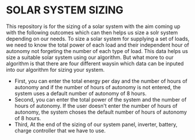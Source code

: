 # SOLAR SYSTEM SIZING
This repository is for the sizing of a solar system with the aim coming up with the following outcomes which can then helps us size a solr system depending on our needs.
To size a solar system for supplying a set of loads, we need to know the total power of each load and their independent hour of autonomy not forgeting the number of each type of load. This data helps us size a suitable solar system using our algorithm. But what more to our algorithm is that there are four different waysin which data can be inputed into our algorithm for sizing your system. 
- First, you can enter the total energy per day and the number of hours of autonomy and if the number of hours of autonomy is not entered, the system uses a default number of autonomy of 8 hours.
- Second, you can enter the total power of the system and the number of hours of autonomy. If the user doesn't enter the number of hours of autonomy, the system choses the default number of hours of autonomy of 8 hours.
- Third, 
At the end of the sizing of our system panel, inverter, battery, charge controller that we have to use.
